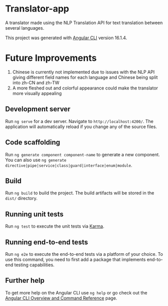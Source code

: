 # Translator-app
A translator made using the NLP Translation API for text translation between several languages. 

This project was generated with [Angular CLI](https://github.com/angular/angular-cli) version 16.1.4.

# Future Improvements
1. Chinese is currently not implemented due to issues with the NLP API giving different field names for each language and Chinese being split into zh-CN and zh-TW
2. A more fleshed out and colorful appearance could make the translator more visually appealing

## Development server

Run `ng serve` for a dev server. Navigate to `http://localhost:4200/`. The application will automatically reload if you change any of the source files.

## Code scaffolding

Run `ng generate component component-name` to generate a new component. You can also use `ng generate directive|pipe|service|class|guard|interface|enum|module`.

## Build

Run `ng build` to build the project. The build artifacts will be stored in the `dist/` directory.

## Running unit tests

Run `ng test` to execute the unit tests via [Karma](https://karma-runner.github.io).

## Running end-to-end tests

Run `ng e2e` to execute the end-to-end tests via a platform of your choice. To use this command, you need to first add a package that implements end-to-end testing capabilities.

## Further help

To get more help on the Angular CLI use `ng help` or go check out the [Angular CLI Overview and Command Reference](https://angular.io/cli) page.
